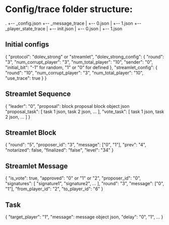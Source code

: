 # Config/trace folder structure:
.
+-- _config.json
+-- _message_trace
|   +-- 0.json
|   +-- 1.json
+-- _player_state_trace
|   +-- init.json
|   +-- 0.json
|   +-- 1.json

## Initial configs
{
    "protocol": "dolev_strong" or "streamlet",
    "dolev_strong_config": {
        "round": "3",
        "num_corrupt_player": "3",
        "num_total_player": "10",
        "sender": "0",
        "initial_bit": "-1" for random, "1" or "0" for defined
    },
    "streamlet_config": {
        "round": "10",
        "num_corrupt_player": "3",
        "num_total_player": "10",
        "use_trace": true
    }
}

## Streamlet Sequence

{
    "leader": "0",
    "proposal": block proposal block object json
    "proposal_task": [
        task 1 json,
        task 2 json,
        ...
    ],
    "vote_task": [
        task 1 json,
        task 2 json,
        ...
    ]
}

## Streamlet Block
{
    "round": "5",
    "proposer_id": "3",
    "message": ["0", "1"],
    "prev": "4",
    "notarized": false,
    "finalized": "false",
    "level": "34"
}

## Streamlet Message
{
    "is_vote": true,
    "approved": "0" or "1" or "2",
    "proposer_id": "0",
    "signatures": [
        "signature1",
        "signature2",
        ...
    ],
    "round": "3",
    "message": ["0", "1"],
    "from_player_id": "2",
    "to_player_id": "6"
}

## Task
{
    "target_player": "1",
    "message": message object json,
    "delay": "0", "1", ...
}

